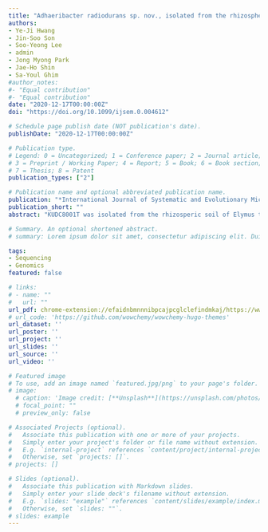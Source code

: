 ```yaml
---
title: "Adhaeribacter radiodurans sp. nov., isolated from the rhizospheric soil of Elymus tsukushiensis, a plant native to the Dokdo Islands, Republic of Korea"
authors:
- Ye-Ji Hwang
- Jin-Soo Son
- Soo-Yeong Lee
- admin
- Jong Myong Park
- Jae-Ho Shin
- Sa-Youl Ghim
#author_notes:
#- "Equal contribution"
#- "Equal contribution"
date: "2020-12-17T00:00:00Z"
doi: "https://doi.org/10.1099/ijsem.0.004612"

# Schedule page publish date (NOT publication's date).
publishDate: "2020-12-17T00:00:00Z"

# Publication type.
# Legend: 0 = Uncategorized; 1 = Conference paper; 2 = Journal article;
# 3 = Preprint / Working Paper; 4 = Report; 5 = Book; 6 = Book section;
# 7 = Thesis; 8 = Patent
publication_types: ["2"]

# Publication name and optional abbreviated publication name.
publication: "*International Journal of Systematic and Evolutionary Microbiology, 71*(1)"
publication_short: ""
abstract: "KUDC8001T was isolated from the rhizosperic soil of Elymus tsukushiensis in the Dokdo Islands, Republic of Korea. Strain KUDC8001T was Gram-stain-negative, non-motile and rod-shaped. KUDC8001T was catalase- and oxidase-positive. This strain is capable of growing at 4–37 °C and pH 7.0–8.0 and exhibited optimal growth at 25 °C and pH 7.0. It could be grown in R2A, nutrient agar and ISP2 agar plates. The cell width ranged from 0.7 to 1.0 µm, and length ranged from 2.5 to 5.5 µm. The genomic G+C content was 40.8 mol%. Phylogenetic analysis, based on 16S rRNA gene sequences, revealed that the strain KUDC8001T belongs to the genus Adhaeribacter , which is most closely related to the strain A. pallidiroseus HMF7616T (97.5%). The DNA relatedness of KUDC8001T with the type strains of A. pallidiroseus HMF7616T, A. swui 17 mud1-7T and A. arboris HMF7605T was ≤80.3 % based on average nucleotide identity calculations and ≤86.9 % based on average amino acid identity calculations. In silico DNA–DNA hybridization values of the strain KUDC8001T with the most closely related strains were 22.1, 24.0 and 24.4 %. Based on its phenotypic, phylogenetic, genetic and chemotaxonomic features, the strain KUDC8001T should be considered as a novel species in the genus Adhaeribacter , for which we have proposed the name Adhaeribacter radiodurans sp. nov. The type strain is KUDC8001T (=KCTC 82078T=CGMCC 1.18475T)"

# Summary. An optional shortened abstract.
# summary: Lorem ipsum dolor sit amet, consectetur adipiscing elit. Duis posuere tellus ac convallis placerat. Proin tincidunt magna sed ex sollicitudin condimentum.

tags:
- Sequencing
- Genomics
featured: false

# links:
# - name: ""
#   url: ""
url_pdf: chrome-extension://efaidnbmnnnibpcajpcglclefindmkaj/https://www.microbiologyresearch.org/docserver/fulltext/ijsem/71/1/ijsem004612.pdf?expires=1685712898&id=id&accname=guest&checksum=7E218B8D7EE3CB873BF6A62F2625229D
# url_code: 'https://github.com/wowchemy/wowchemy-hugo-themes'
url_dataset: ''
url_poster: ''
url_project: ''
url_slides: ''
url_source: ''
url_video: ''

# Featured image
# To use, add an image named `featured.jpg/png` to your page's folder. 
# image:
  # caption: 'Image credit: [**Unsplash**](https://unsplash.com/photos/jdD8gXaTZsc)'
  # focal_point: ""
  # preview_only: false

# Associated Projects (optional).
#   Associate this publication with one or more of your projects.
#   Simply enter your project's folder or file name without extension.
#   E.g. `internal-project` references `content/project/internal-project/index.md`.
#   Otherwise, set `projects: []`.
# projects: []

# Slides (optional).
#   Associate this publication with Markdown slides.
#   Simply enter your slide deck's filename without extension.
#   E.g. `slides: "example"` references `content/slides/example/index.md`.
#   Otherwise, set `slides: ""`.
# slides: example
---
```

